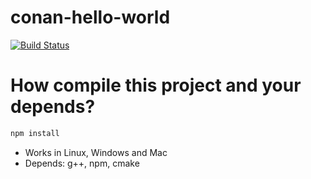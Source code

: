 # conan-hello-world

[![Build Status](https://travis-ci.org/makiolo/conan-hello-world.svg?branch=master)](https://travis-ci.org/makiolo/conan-hello-world)

# How compile this project and your depends?

```bash
npm install
```

- Works in Linux, Windows and Mac
- Depends: g++, npm, cmake
